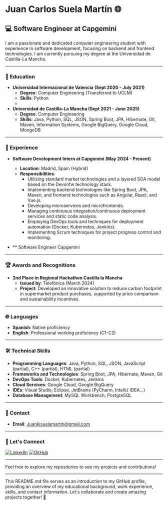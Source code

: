 # Juan Carlos Suela Martín 🌐

## 💻 Software Engineer at Capgemini

I am a passionate and dedicated computer engineering student with experience in software development, focusing on backend and frontend technologies. I am currently pursuing my degree at the Universidad de Castilla-La Mancha.

---

### 🏫 Education

- **Universidad Internacional de Valencia (Sept 2020 - July 2021)**
  - **Degree**: Computer Engineering (Transferred to UCLM)
  - **Skills**: Python
  - 
- **Universidad de Castilla-La Mancha (Sept 2021 - June 2025)**
  - **Degree**: Computer Engineering
  - **Skills**: Java, Python, SQL, JSON, Spring Boot, JPA, Hibernate, Git, Maven, Information Systems, Google BigQuery, Google Cloud, MongoDB

---

### 💼 Experience

- **Software Development Intern at Capgemini (May 2024 - Present)**
  - **Location**: Madrid, Spain (Hybrid)
  - **Responsibilities**:
    - Utilizing standard market technologies and a layered SOA model based on the Devonfw technology stack.
    - Implementing backend technologies like Spring Boot, JPA, Maven, and frontend technologies such as Angular, React, and Vue.js.
    - Developing microservices and microfrontends.
    - Managing continuous integration/continuous deployment services and static code analysis.
    - Employing DevOps tools and techniques for deployment automation (Docker, Kubernetes, Jenkins).
    - Implementing Scrum techniques for project progress control and monitoring.

- ** Software Engineer Capgemini
---

### 🏆 Awards and Recognitions

- **2nd Place in Regional Hackathon Castilla la Mancha**
  - **Issued by**: Telefónica (March 2024)
  - **Project**: Developed an innovative solution to reduce carbon footprint in supermarket product purchases, supported by price comparison and sustainability incentives.

---

### 🌐 Languages

- **Spanish**: Native proficiency
- **English**: Professional working proficiency (C1-C2)

---

### 🛠 Technical Skills

- **Programming Languages**: Java, Python, SQL, JSON, JavaScript (partial), C++ (partial), HTML (partial)
- **Frameworks and Technologies**: Spring Boot, JPA, Hibernate, Maven, Git
- **DevOps Tools**: Docker, Kubernetes, Jenkins
- **Cloud Services**: Google Cloud, Google BigQuery
- **IDEs**: Visual Studio, Eclipse, JetBrains (PyCharm, IntelliJ IDEA...)
- **Database Management**: MySQL Workbench, PostgreSQL

---

### 📧 Contact

- **Email**: [Juankisuelamartin@gmail.com](mailto:Juankisuelamartin@gmail.com)

---

### 🚀 Let's Connect

[![LinkedIn](https://img.shields.io/badge/LinkedIn-blue?style=flat&logo=linkedin)](https://www.linkedin.com/in/juankisuelamartin/)
[![GitHub](https://img.shields.io/badge/GitHub-black?style=flat&logo=github)](https://github.com/juankisuelamartin)

---

Feel free to explore my repositories to see my projects and contributions!

---

This README.md file serves as an introduction to my GitHub profile, providing an overview of my educational background, work experience, skills, and contact information. Let's collaborate and create amazing projects together! 🚀

